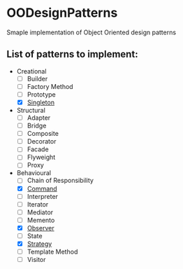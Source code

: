 # OODesignPatterns

Smaple implementation of Object Oriented design patterns

## List of patterns to implement:

* Creational
  * [ ] Builder
  * [ ] Factory Method
  * [ ] Prototype
  * [x] [Singleton](singleton.java)
* Structural
  * [ ] Adapter
  * [ ] Bridge
  * [ ] Composite
  * [ ] Decorator
  * [ ] Facade
  * [ ] Flyweight
  * [ ] Proxy
* Behavioural
  * [ ] Chain of Responsibility
  * [x] [Command](command.java)
  * [ ] Interpreter
  * [ ] Iterator
  * [ ] Mediator
  * [ ] Memento
  * [x] [Observer](observer.java)
  * [ ] State
  * [x] [Strategy](strategy.java)
  * [ ] Template Method
  * [ ] Visitor
